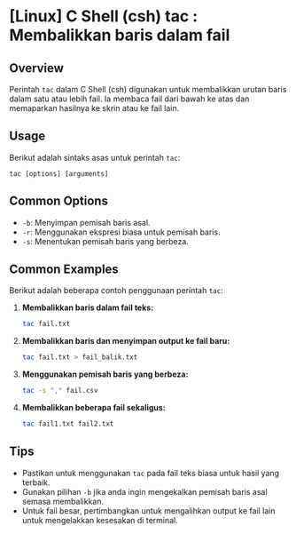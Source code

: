 # [Linux] C Shell (csh) tac <Penggunaan setara>: Membalikkan baris dalam fail

## Overview
Perintah `tac` dalam C Shell (csh) digunakan untuk membalikkan urutan baris dalam satu atau lebih fail. Ia membaca fail dari bawah ke atas dan memaparkan hasilnya ke skrin atau ke fail lain.

## Usage
Berikut adalah sintaks asas untuk perintah `tac`:

```
tac [options] [arguments]
```

## Common Options
- `-b`: Menyimpan pemisah baris asal.
- `-r`: Menggunakan ekspresi biasa untuk pemisah baris.
- `-s`: Menentukan pemisah baris yang berbeza.

## Common Examples
Berikut adalah beberapa contoh penggunaan perintah `tac`:

1. **Membalikkan baris dalam fail teks:**
   ```bash
   tac fail.txt
   ```

2. **Membalikkan baris dan menyimpan output ke fail baru:**
   ```bash
   tac fail.txt > fail_balik.txt
   ```

3. **Menggunakan pemisah baris yang berbeza:**
   ```bash
   tac -s "," fail.csv
   ```

4. **Membalikkan beberapa fail sekaligus:**
   ```bash
   tac fail1.txt fail2.txt
   ```

## Tips
- Pastikan untuk menggunakan `tac` pada fail teks biasa untuk hasil yang terbaik.
- Gunakan pilihan `-b` jika anda ingin mengekalkan pemisah baris asal semasa membalikkan.
- Untuk fail besar, pertimbangkan untuk mengalihkan output ke fail lain untuk mengelakkan kesesakan di terminal.